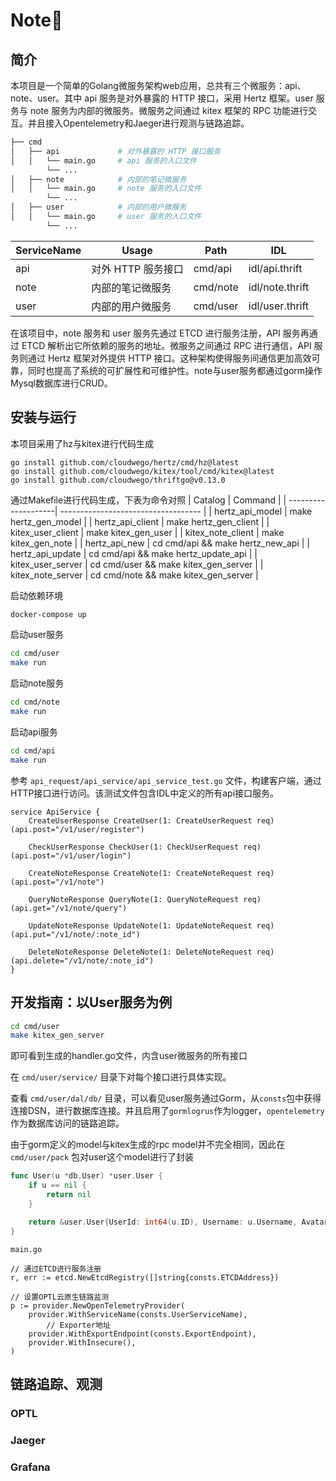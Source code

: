 # Note📝
## 简介
本项目是一个简单的Golang微服务架构web应用，总共有三个微服务：api、note、user。其中 api 服务是对外暴露的 HTTP 接口，采用 Hertz 框架。user 服务与 note 服务为内部的微服务。微服务之间通过 kitex 框架的 RPC 功能进行交互。并且接入Opentelemetry和Jaeger进行观测与链路追踪。
``` bash
├── cmd
│   ├── api             # 对外暴露的 HTTP 接口服务
│   │   └── main.go     # api 服务的入口文件
        └── ...
│   ├── note            # 内部的笔记微服务
│   │   └── main.go     # note 服务的入口文件
        └── ...
│   ├── user            # 内部的用户微服务
│   │   └── main.go     # user 服务的入口文件
        └── ...

```
| ServiceName | Usage                     | Path     | IDL             |
| ----------- | -------------------------| -------- | ---------------|
| api         | 对外 HTTP 服务接口        | cmd/api  | idl/api.thrift |
| note        | 内部的笔记微服务         | cmd/note | idl/note.thrift|
| user        | 内部的用户微服务         | cmd/user | idl/user.thrift|

在该项目中，note 服务和 user 服务先通过 ETCD 进行服务注册，API 服务再通过 ETCD 解析出它所依赖的服务的地址。微服务之间通过 RPC 进行通信，API 服务则通过 Hertz 框架对外提供 HTTP 接口。这种架构使得服务间通信更加高效可靠，同时也提高了系统的可扩展性和可维护性。note与user服务都通过gorm操作Mysql数据库进行CRUD。
## 安装与运行
本项目采用了hz与kitex进行代码生成
``` shell
go install github.com/cloudwego/hertz/cmd/hz@latest
go install github.com/cloudwego/kitex/tool/cmd/kitex@latest
go install github.com/cloudwego/thriftgo@v0.13.0
```
通过Makefile进行代码生成，下表为命令对照
| Catalog              | Command                             |
| --------------------| ----------------------------------- |
| hertz_api_model     | make hertz_gen_model                |
| hertz_api_client    | make hertz_gen_client               |
| kitex_user_client   | make kitex_gen_user                 |
| kitex_note_client   | make kitex_gen_note                 |
| hertz_api_new       | cd cmd/api && make hertz_new_api     |
| hertz_api_update    | cd cmd/api && make hertz_update_api  |
| kitex_user_server   | cd cmd/user && make kitex_gen_server |
| kitex_note_server   | cd cmd/note && make kitex_gen_server |

启动依赖环境
```bash
docker-compose up
```
启动user服务
```bash
cd cmd/user
make run
```
启动note服务
```bash
cd cmd/note
make run
```
启动api服务
```bash
cd cmd/api
make run
```
参考 `api_request/api_service/api_service_test.go` 文件，构建客户端，通过HTTP接口进行访问。该测试文件包含IDL中定义的所有api接口服务。
``` thrift
service ApiService {
    CreateUserResponse CreateUser(1: CreateUserRequest req) (api.post="/v1/user/register")

    CheckUserResponse CheckUser(1: CheckUserRequest req) (api.post="/v1/user/login")

    CreateNoteResponse CreateNote(1: CreateNoteRequest req) (api.post="/v1/note")

    QueryNoteResponse QueryNote(1: QueryNoteRequest req) (api.get="/v1/note/query")

    UpdateNoteResponse UpdateNote(1: UpdateNoteRequest req) (api.put="/v1/note/:note_id")

    DeleteNoteResponse DeleteNote(1: DeleteNoteRequest req) (api.delete="/v1/note/:note_id")
}
```
## 开发指南：以User服务为例
```sh
cd cmd/user
make kitex_gen_server
```
即可看到生成的handler.go文件，内含user微服务的所有接口

在 `cmd/user/service/` 目录下对每个接口进行具体实现。

查看 `cmd/user/dal/db/` 目录，可以看见user服务通过Gorm，从`consts`包中获得连接DSN，进行数据库连接。并且启用了`gormlogrus`作为logger，`opentelemetry`作为数据库访问的链路追踪。

由于gorm定义的model与kitex生成的rpc model并不完全相同，因此在 `cmd/user/pack` 包对user这个model进行了封装
```go
func User(u *db.User) *user.User {
	if u == nil {
		return nil
	}

	return &user.User{UserId: int64(u.ID), Username: u.Username, Avatar: "test"}
}
```
`main.go`
```golang
// 通过ETCD进行服务注册
r, err := etcd.NewEtcdRegistry([]string{consts.ETCDAddress})

// 设置OPTL云原生链路监测
p := provider.NewOpenTelemetryProvider(
	provider.WithServiceName(consts.UserServiceName),
        // Exporter地址
	provider.WithExportEndpoint(consts.ExportEndpoint),
	provider.WithInsecure(),
)
```
## 链路追踪、观测
### OPTL
### Jaeger
### Grafana